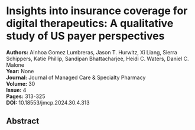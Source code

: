 # Insights into insurance coverage for digital therapeutics: A qualitative study of US payer perspectives

**Authors:** Ainhoa Gomez Lumbreras, Jason T. Hurwitz, Xi Liang, Sierra Schippers, Katie Phillip, Sandipan Bhattacharjee, Heidi C. Waters, Daniel C. Malone  
**Year:** None  
**Journal:** Journal of Managed Care & Specialty Pharmacy  
**Volume:** 30  
**Issue:** 4  
**Pages:** 313-325  
**DOI:** 10.18553/jmcp.2024.30.4.313  

## Abstract



